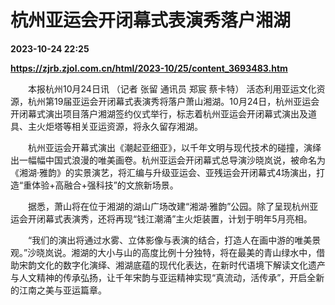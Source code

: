 # 杭州亚运会开闭幕式表演秀落户湘湖

**2023-10-24 22:25**

**https://zjrb.zjol.com.cn/html/2023-10/25/content_3693483.htm**

　　本报杭州10月24日讯 （记者 张留 通讯员 郑宸 蔡卡特） 活态利用亚运文化资源，杭州第19届亚运会开闭幕式表演秀将落户萧山湘湖。10月24日，杭州亚运会开闭幕式演出项目落户湘湖签约仪式举行，标志着杭州亚运会开闭幕式演出及道具、主火炬塔等相关亚运资源，将永久留存湘湖。

　　杭州亚运会开幕式演出《潮起亚细亚》，以千年文明与现代技术的碰撞，演绎出一幅幅中国式浪漫的唯美画卷。杭州亚运会开闭幕式总导演沙晓岚说，被命名为《湘湖·雅韵》的实景演艺，将汇编与升级亚运会、亚残运会开闭幕式4场演出，打造“重体验+高融合+强科技”的文旅新场景。

　　据悉，萧山将在位于湘湖的湖山广场改建“湘湖·雅韵”公园。除了呈现杭州亚运会开闭幕式表演秀，还将再现“钱江潮涌”主火炬装置，计划于明年5月亮相。

　　“我们的演出将通过水雾、立体影像与表演的结合，打造人在画中游的唯美景观。”沙晓岚说。湘湖的大小与山的高度比例十分独特，将在最美的青山绿水中，借助宋韵文化的数字化演绎、湘湖底蕴的现代化表达，在新时代语境下解读文化遗产与人文精神的传承弘扬，让千年宋韵与亚运精神实现“真流动，活传承”，开启全新的江南之美与亚运篇章。